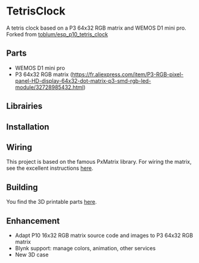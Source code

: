 # TetrisClock
A tetris clock based on a P3 64x32 RGB matrix and WEMOS D1 mini pro. Forked from [toblum/esp_p10_tetris_clock](https://github.com/toblum/esp_p10_tetris_clock)

## Parts 
- WEMOS D1 mini pro
- P3 64x32 RGB matrix (https://fr.aliexpress.com/item/P3-RGB-pixel-panel-HD-display-64x32-dot-matrix-p3-smd-rgb-led-module/32728985432.html)

## Librairies

## Installation

## Wiring
This project is based on the famous PxMatrix library. For wiring the matrix, see the excellent instructions [here](https://github.com/2dom/PxMatrix/).

## Building
You find the 3D printable parts [here](https://www.thingiverse.com/thing:2846368).

## Enhancement
- Adapt P10 16x32 RGB matrix source code and images to P3 64x32 RGB matrix
- Blynk support: manage colors, animation, other services
- New 3D case 
